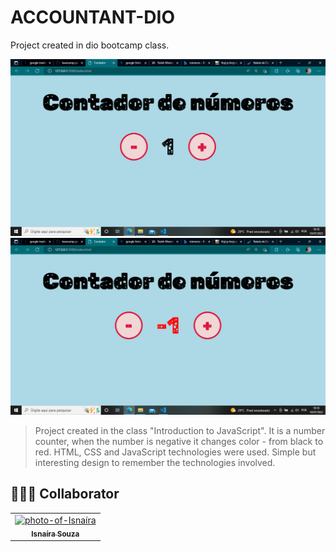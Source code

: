 # ACCOUNTANT-DIO
 
Project created in dio bootcamp class.

<img src="./assets/image1.png" alt="image1"> <br>
<img src="./assets/image2.png" alt="image2"> <br>

> Project created in the class "Introduction to JavaScript". It is a number counter, when the number is negative it changes color - from black to red. HTML, CSS and JavaScript technologies were used. Simple but interesting design to remember the technologies involved.


## 🤝👩🏻 Collaborator


<table>
  <tr>
    <td align="center">
      <a href="#">
        <img src="https://avatars.githubusercontent.com/u/95285602?s=400&u=ed631ca82ce931b1f23877b14b677c651db231b6&v=4" width="150px;" alt="photo-of-Isnaíra"/><br>
        <sub>
          <b>Isnaíra Souza</b>
        </sub>
      </a>
    </td>
    
</table>